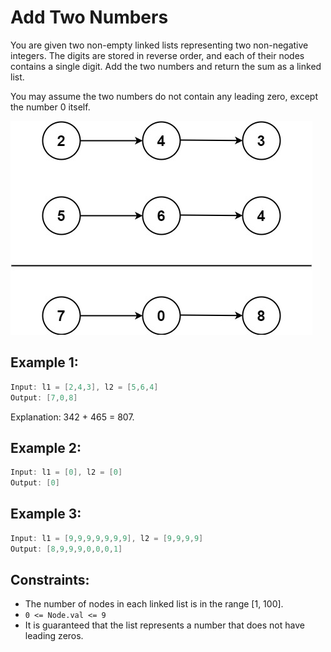 ﻿# Add Two Numbers


You are given two non-empty linked lists representing two non-negative integers. The digits are stored in reverse order, and each of their nodes contains a single digit. Add the two numbers and return the sum as a linked list.

You may assume the two numbers do not contain any leading zero, except the number 0 itself.

 ![Alt Linked List](./addTwoNumber.jpg)

## Example 1:
```c
Input: l1 = [2,4,3], l2 = [5,6,4]
Output: [7,0,8]
```
Explanation: 342 + 465 = 807.

## Example 2:
```c
Input: l1 = [0], l2 = [0]
Output: [0]
```

## Example 3:
```c
Input: l1 = [9,9,9,9,9,9,9], l2 = [9,9,9,9]
Output: [8,9,9,9,0,0,0,1]
```

## Constraints:
- The number of nodes in each linked list is in the range [1, 100].
- ```0 <= Node.val <= 9```
- It is guaranteed that the list represents a number that does not have leading zeros.
